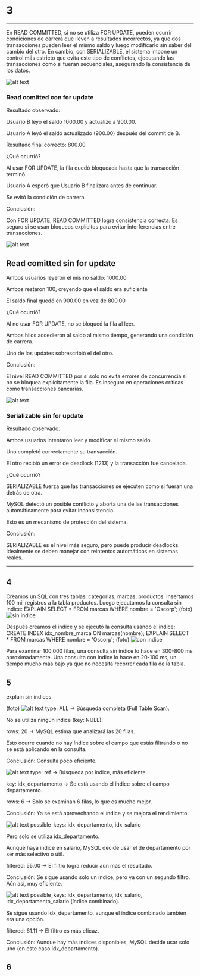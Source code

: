
# 3
***
En READ COMMITTED, si no se utiliza FOR UPDATE, pueden ocurrir condiciones de carrera que lleven a resultados incorrectos, ya que dos transacciones pueden leer el mismo saldo y luego modificarlo sin saber del cambio del otro. En cambio, con SERIALIZABLE, el sistema impone un control más estricto que evita este tipo de conflictos, ejecutando las transacciones como si fueran secuenciales, asegurando la consistencia de los datos.

![alt text](image.png)
### Read comitted con for update
Resultado observado:

Usuario B leyó el saldo 1000.00 y actualizó a 900.00.

Usuario A leyó el saldo actualizado (900.00) después del commit de B.

Resultado final correcto: 800.00

¿Qué ocurrió?

Al usar FOR UPDATE, la fila quedó bloqueada hasta que la transacción terminó.

Usuario A esperó que Usuario B finalizara antes de continuar.

Se evitó la condición de carrera.

Conclusión:

Con FOR UPDATE, READ COMMITTED logra consistencia correcta. Es seguro si se usan bloqueos explícitos para evitar interferencias entre transacciones.

![alt text](image-1.png)
## Read comitted sin for update
Ambos usuarios leyeron el mismo saldo: 1000.00

Ambos restaron 100, creyendo que el saldo era suficiente

El saldo final quedó en 900.00 en vez de 800.00

¿Qué ocurrió?

Al no usar FOR UPDATE, no se bloqueó la fila al leer.

Ambos hilos accedieron al saldo al mismo tiempo, generando una condición de carrera.

Uno de los updates sobrescribió el del otro.

Conclusión:

El nivel READ COMMITTED por sí solo no evita errores de concurrencia si no se bloquea explícitamente la fila. Es inseguro en operaciones críticas como transacciones bancarias.

![alt text](image-2.png)
### Serializable sin for update
Resultado observado:

Ambos usuarios intentaron leer y modificar el mismo saldo.

Uno completó correctamente su transacción.

El otro recibió un error de deadlock (1213) y la transacción fue cancelada.

¿Qué ocurrió?

SERIALIZABLE fuerza que las transacciones se ejecuten como si fueran una detrás de otra.

MySQL detectó un posible conflicto y aborta una de las transacciones automáticamente para evitar inconsistencia.

Esto es un mecanismo de protección del sistema.

Conclusión:

SERIALIZABLE es el nivel más seguro, pero puede producir deadlocks. Idealmente se deben manejar con reintentos automáticos en sistemas reales.

***
## 4
Creamos un SQL con tres tablas: categorias, marcas, productos. Insertamos 100 mil registros a la tabla productos.
Luego ejecutamos la consulta sin indice:
EXPLAIN SELECT * FROM marcas WHERE nombre = 'Oscorp';
(foto)
![sin indice](image.png)

Después creamos el indice y se ejecutó la consulta usando el indice:
CREATE INDEX idx_nombre_marca ON marcas(nombre);
EXPLAIN SELECT * FROM marcas WHERE nombre = 'Oscorp';
(foto)
![con indice](image-1.png)

Para examinar 100.000 filas, una consulta sin indice lo hace en 300-800 ms aproximadamente.
Una consulta con indice lo hace en 20-100 ms, un tiempo mucho mas bajo ya que no necesita recorrer cada fila de la tabla.

## 5
explain sin indices

(foto)
![alt text](image-2.png)
type: ALL → Búsqueda completa (Full Table Scan).

No se utiliza ningún índice (key: NULL).

rows: 20 → MySQL estima que analizará las 20 filas.

Esto ocurre cuando no hay índice sobre el campo que estás filtrando o no se está aplicando en la consulta.

Conclusión: Consulta poco eficiente.

![alt text](image-3.png)
type: ref → Búsqueda por índice, más eficiente.

key: idx_departamento → Se está usando el índice sobre el campo departamento.

rows: 6 → Solo se examinan 6 filas, lo que es mucho mejor.

Conclusión: Ya se está aprovechando el índice y se mejora el rendimiento.

![alt text](image-4.png)
possible_keys: idx_departamento, idx_salario

Pero solo se utiliza idx_departamento.

Aunque haya índice en salario, MySQL decide usar el de departamento por ser más selectivo o útil.

filtered: 55.00 → El filtro logra reducir aún más el resultado.

Conclusión: Se sigue usando solo un índice, pero ya con un segundo filtro. Aún así, muy eficiente.

![alt text](image-5.png)
possible_keys: idx_departamento, idx_salario, idx_departamento_salario (índice combinado).

Se sigue usando idx_departamento, aunque el índice combinado también era una opción.

filtered: 61.11 → El filtro es más eficaz.

Conclusión: Aunque hay más índices disponibles, MySQL decide usar solo uno (en este caso idx_departamento).

## 6

